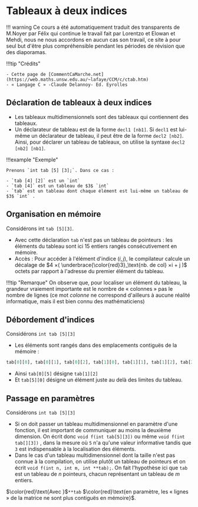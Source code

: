 # Tableaux à deux indices

!!! warning
    Ce cours a été automatiquement traduit des transparents de M.Noyer par Félix qui continue le travail fait par Lorentzo et Elowan et Mehdi, nous ne nous accordons en aucun cas son travail, ce site à pour seul but d'être plus compréhensible pendant les périodes de révision que des diaporamas.

!!!tip "Crédits"

    - Cette page de [CommentCaMarche.net](https://web.maths.unsw.edu.au/~lafaye/CCM/c/ctab.htm)
    - « Langage C » -Claude Delannoy- Ed. Eyrolles

## Déclaration de tableaux à deux indices

- Les tableaux multidimensionnels sont des tableaux qui contiennent des tableaux.
- Un déclarateur de tableau est de la forme `decl1 [nb1]`. Si `decl1` est lui-même un déclarateur de tableau, il peut être de la forme `decl2 [nb2]`.
Ainsi, pour déclarer un tableau de tableaux, on utilise la syntaxe `decl2 [nb2] [nb1]`.

!!!example "Exemple"

    Prenons `int tab [5] [3];`. Dans ce cas :
    
    - `tab [4] [2]` est un `int`
    - `tab [4]` est un tableau de $3$ `int`
    - `tab` est un tableau dont chaque élément est lui-même un tableau de $3$ `int` .

## Organisation en mémoire

Considérons int `tab [5][3]`.

- Avec cette déclaration `tab` n'est pas un tableau de pointeurs : les éléments du tableau sont ici $15$ entiers rangés consécutivement en mémoire.
- Accès : Pour accéder à l'élément d'indice $(i ,j )$, le compilateur calcule
un décalage de $4 ×( \underbrace{\color{red}3}_\text{nb. de col} ×i + j )$ octets par rapport à l'adresse du premier élément du tableau.

!!!tip "Remarque"
    On observe que, pour localiser un élément du tableau, la grandeur vraiement importante est le nombre de « colonnes » pas le nombre de lignes (ce mot _colonne_ ne correspond d'ailleurs à aucune réalité informatique, mais il est bien connu des mathématiciens)

## Débordement d'indices

Considérons `int tab [5][3]`

- Les éléments sont rangés dans des emplacements contiguës de la mémoire :

```Python
tab[0][0], tab[0][1], tab[0][2], tab[1][0], tab[1][1], tab[1][2], tab[2][1]...  
```

- Ainsi `tab[0][5]` désigne `tab[1][2]`
- Et `tab[5][0]` désigne un élément juste au delà des limites du tableau.

## Passage en paramètres

Considérons `int tab [5][3]`

- Si on doit passer un tableau multidimensionnel en paramètre d'une fonction, il est important de communiquer au moins la deuxième dimension.
On écrit donc `void f(int tab[5][3])` ou même `void f(int tab[][3])` , dans la mesure où `5` n'a qu'une valeur informative tandis que `3` est indispensable à la localisation des éléments.
- Dans le cas d'un tableau multidimensionnel dont la taille n'est pas connue à la compilation, on utilise plutôt un tableau de pointeurs et on écrit `void f(int n, int m, int **tab);`.
On fait l'hypothèse ici que `tab` est un tableau de $n$ pointeurs, chacun représentant un tableau de $m$ entiers.

$\color{red}\text{Avec }$`**tab` $\color{red}\text{en paramètre, les « lignes » de la matrice ne sont plus contiguës en mémoire}$.

